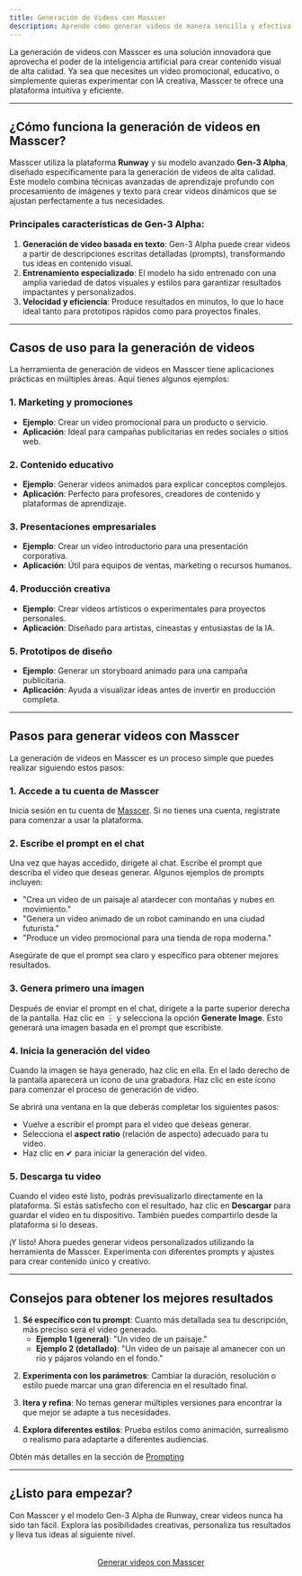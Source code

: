 ```yaml
---
title: Generación de Videos con Masscer
description: Aprende cómo generar videos de manera sencilla y efectiva utilizando la herramienta de Masscer impulsada por el modelo Gen-3 Alpha de la plataforma Runway.
---
```


La generación de videos con Masscer es una solución innovadora que aprovecha el poder de la inteligencia artificial para crear contenido visual de alta calidad. Ya sea que necesites un video promocional, educativo, o simplemente quieras experimentar con IA creativa, Masscer te ofrece una plataforma intuitiva y eficiente.

---

## ¿Cómo funciona la generación de videos en Masscer?

Masscer utiliza la plataforma **Runway** y su modelo avanzado **Gen-3 Alpha**, diseñado específicamente para la generación de videos de alta calidad. Este modelo combina técnicas avanzadas de aprendizaje profundo con procesamiento de imágenes y texto para crear videos dinámicos que se ajustan perfectamente a tus necesidades.

### Principales características de Gen-3 Alpha:
1. **Generación de video basada en texto**: Gen-3 Alpha puede crear videos a partir de descripciones escritas detalladas (prompts), transformando tus ideas en contenido visual.
2. **Entrenamiento especializado**: El modelo ha sido entrenado con una amplia variedad de datos visuales y estilos para garantizar resultados impactantes y personalizados.
3. **Velocidad y eficiencia**: Produce resultados en minutos, lo que lo hace ideal tanto para prototipos rápidos como para proyectos finales.

---

## Casos de uso para la generación de videos

La herramienta de generación de videos en Masscer tiene aplicaciones prácticas en múltiples áreas. Aquí tienes algunos ejemplos:

### **1. Marketing y promociones**
- **Ejemplo**: Crear un video promocional para un producto o servicio.
- **Aplicación**: Ideal para campañas publicitarias en redes sociales o sitios web.

### **2. Contenido educativo**
- **Ejemplo**: Generar videos animados para explicar conceptos complejos.
- **Aplicación**: Perfecto para profesores, creadores de contenido y plataformas de aprendizaje.

### **3. Presentaciones empresariales**
- **Ejemplo**: Crear un video introductorio para una presentación corporativa.
- **Aplicación**: Útil para equipos de ventas, marketing o recursos humanos.

### **4. Producción creativa**
- **Ejemplo**: Crear videos artísticos o experimentales para proyectos personales.
- **Aplicación**: Diseñado para artistas, cineastas y entusiastas de la IA.

### **5. Prototipos de diseño**
- **Ejemplo**: Generar un storyboard animado para una campaña publicitaria.
- **Aplicación**: Ayuda a visualizar ideas antes de invertir en producción completa.

---

## Pasos para generar videos con Masscer

La generación de videos en Masscer es un proceso simple que puedes realizar siguiendo estos pasos:

### **1. Accede a tu cuenta de Masscer**
Inicia sesión en tu cuenta de <a href="https://masscer-ai.ngrok.app/" target="_blank">Masscer</a>. Si no tienes una cuenta, regístrate para comenzar a usar la plataforma.

### **2. Escribe el prompt en el chat**
Una vez que hayas accedido, dirígete al chat. Escribe el prompt que describa el video que deseas generar. Algunos ejemplos de prompts incluyen:
- "Crea un video de un paisaje al atardecer con montañas y nubes en movimiento."
- "Genera un video animado de un robot caminando en una ciudad futurista."
- "Produce un video promocional para una tienda de ropa moderna."

Asegúrate de que el prompt sea claro y específico para obtener mejores resultados.

### **3. Genera primero una imagen**
Después de enviar el prompt en el chat, dirígete a la parte superior derecha de la pantalla. Haz clic en ⋮ y selecciona la opción **Generate Image**. Esto generará una imagen basada en el prompt que escribiste.

### **4. Inicia la generación del video**
Cuando la imagen se haya generado, haz clic en ella. En el lado derecho de la pantalla aparecerá un ícono de una grabadora. Haz clic en este ícono para comenzar el proceso de generación de video.

Se abrirá una ventana en la que deberás completar los siguientes pasos:
- Vuelve a escribir el prompt para el video que deseas generar.
- Selecciona el **aspect ratio** (relación de aspecto) adecuado para tu video.
- Haz clic en ✔ para iniciar la generación del video.

### **5. Descarga tu video**
Cuando el video esté listo, podrás previsualizarlo directamente en la plataforma. Si estás satisfecho con el resultado, haz clic en **Descargar** para guardar el video en tu dispositivo. También puedes compartirlo desde la plataforma si lo deseas.

¡Y listo! Ahora puedes generar videos personalizados utilizando la herramienta de Masscer. Experimenta con diferentes prompts y ajustes para crear contenido único y creativo.

---

## Consejos para obtener los mejores resultados

1. **Sé específico con tu prompt**: Cuanto más detallada sea tu descripción, más preciso será el video generado.
   - **Ejemplo 1 (general)**: "Un video de un paisaje."
   - **Ejemplo 2 (detallado)**: "Un video de un paisaje al amanecer con un río y pájaros volando en el fondo."

<!-- 2. **Utiliza referencias visuales**: Si tienes una imagen o video de referencia, cárgalo en la plataforma para que el modelo entienda mejor el estilo o concepto que deseas. -->

2. **Experimenta con los parámetros**: Cambiar la duración, resolución o estilo puede marcar una gran diferencia en el resultado final.

3. **Itera y refina**: No temas generar múltiples versiones para encontrar la que mejor se adapte a tus necesidades.

4. **Explora diferentes estilos**: Prueba estilos como animación, surrealismo o realismo para adaptarte a diferentes audiencias.

Obtén más detalles en la sección de [Prompting](/es/capabilities/prompting#cómo-escribir-un-prompt-para-generación-de-videos)

---

## ¿Listo para empezar?

Con Masscer y el modelo Gen-3 Alpha de Runway, crear videos nunca ha sido tan fácil. Explora las posibilidades creativas, personaliza tus resultados y lleva tus ideas al siguiente nivel.

<div style="text-align: center; margin-top: 2rem;">
    <a class="button primary" href="https://masscer-ai.ngrok.app/" target="_blank" >Generar videos con Masscer</a>
</div>